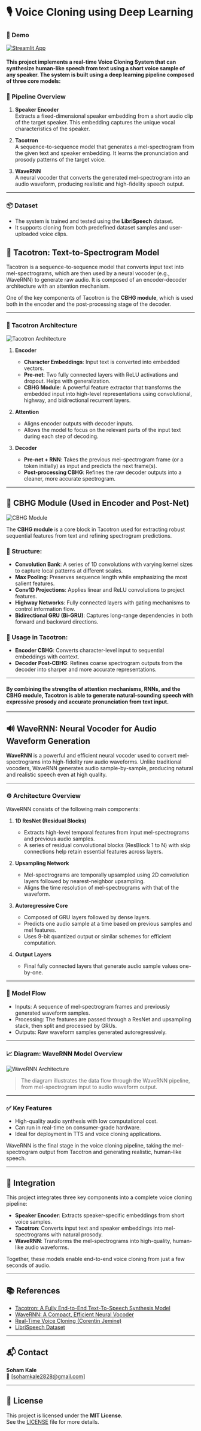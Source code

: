 # 🎙️ Voice Cloning using Deep Learning
### 🔗 Demo  
[![Streamlit App](https://img.shields.io/badge/Streamlit-Demo-red?logo=streamlit)](https://voice-cloning-sk-28.streamlit.app/)
#### This project implements a real-time **Voice Cloning System** that can synthesize human-like speech from text using a short voice sample of any speaker. The system is built using a deep learning pipeline composed of three core models:

### 🔗 Pipeline Overview

1. **Speaker Encoder**  
   Extracts a fixed-dimensional speaker embedding from a short audio clip of the target speaker. This embedding captures the unique vocal characteristics of the speaker.

2. **Tacotron**  
   A sequence-to-sequence model that generates a mel-spectrogram from the given text and speaker embedding. It learns the pronunciation and prosody patterns of the target voice.

3. **WaveRNN**  
   A neural vocoder that converts the generated mel-spectrogram into an audio waveform, producing realistic and high-fidelity speech output.

---

### 📦 Dataset

- The system is trained and tested using the **LibriSpeech** dataset.
- It supports cloning from both predefined dataset samples and user-uploaded voice clips.

## 🧠 Tacotron: Text-to-Spectrogram Model

Tacotron is a sequence-to-sequence model that converts input text into mel-spectrograms, which are then used by a neural vocoder (e.g., WaveRNN) to generate raw audio. It is composed of an encoder-decoder architecture with an attention mechanism.

One of the key components of Tacotron is the **CBHG module**, which is used both in the encoder and the post-processing stage of the decoder.

---

### 📐 Tacotron Architecture

![Tacotron Architecture](https://drive.google.com/uc?export=view&id=1BWcAj0ooLchqHnH0oUARYPh2a-t_hxNM)

1. **Encoder**  
   - **Character Embeddings**: Input text is converted into embedded vectors.
   - **Pre-net**: Two fully connected layers with ReLU activations and dropout. Helps with generalization.
   - **CBHG Module**: A powerful feature extractor that transforms the embedded input into high-level representations using convolutional, highway, and bidirectional recurrent layers.

2. **Attention**  
   - Aligns encoder outputs with decoder inputs.  
   - Allows the model to focus on the relevant parts of the input text during each step of decoding.

3. **Decoder**  
   - **Pre-net + RNN**: Takes the previous mel-spectrogram frame (or a <GO> token initially) as input and predicts the next frame(s).
   - **Post-processing CBHG**: Refines the raw decoder outputs into a cleaner, more accurate spectrogram.

---

## 🧩 CBHG Module (Used in Encoder and Post-Net)

![CBHG Module](https://drive.google.com/uc?export=view&id=1Mn7Qxx0qGJxsOEhNgWmALptz5JaaG8eP)

The **CBHG module** is a core block in Tacotron used for extracting robust sequential features from text and refining spectrogram predictions.

### 🔧 Structure:

- **Convolution Bank**: A series of 1D convolutions with varying kernel sizes to capture local patterns at different scales.
- **Max Pooling**: Preserves sequence length while emphasizing the most salient features.
- **Conv1D Projections**: Applies linear and ReLU convolutions to project features.
- **Highway Networks**: Fully connected layers with gating mechanisms to control information flow.
- **Bidirectional GRU (Bi-GRU)**: Captures long-range dependencies in both forward and backward directions.

### 📌 Usage in Tacotron:

- **Encoder CBHG**: Converts character-level input to sequential embeddings with context.
- **Decoder Post-CBHG**: Refines coarse spectrogram outputs from the decoder into sharper and more accurate representations.

---

#### By combining the strengths of attention mechanisms, RNNs, and the CBHG module, Tacotron is able to generate natural-sounding speech with expressive prosody and accurate pronunciation from text input.
---

## 🔊 WaveRNN: Neural Vocoder for Audio Waveform Generation

**WaveRNN** is a powerful and efficient neural vocoder used to convert mel-spectrograms into high-fidelity raw audio waveforms. Unlike traditional vocoders, WaveRNN generates audio sample-by-sample, producing natural and realistic speech even at high quality.

---

### ⚙️ Architecture Overview

WaveRNN consists of the following main components:

1. **1D ResNet (Residual Blocks)**  
   - Extracts high-level temporal features from input mel-spectrograms and previous audio samples.
   - A series of residual convolutional blocks (ResBlock 1 to N) with skip connections help retain essential features across layers.

2. **Upsampling Network**  
   - Mel-spectrograms are temporally upsampled using 2D convolution layers followed by nearest-neighbor upsampling.
   - Aligns the time resolution of mel-spectrograms with that of the waveform.

3. **Autoregressive Core**  
   - Composed of GRU layers followed by dense layers.
   - Predicts one audio sample at a time based on previous samples and mel features.
   - Uses 9-bit quantized output or similar schemes for efficient computation.

4. **Output Layers**  
   - Final fully connected layers that generate audio sample values one-by-one.

---

### 🧠 Model Flow

- Inputs: A sequence of mel-spectrogram frames and previously generated waveform samples.
- Processing: The features are passed through a ResNet and upsampling stack, then split and processed by GRUs.
- Outputs: Raw waveform samples generated autoregressively.

---

### 📈 Diagram: WaveRNN Model Overview

![WaveRNN Architecture](https://drive.google.com/uc?export=view&id=1IWoLf-ro0nGyfnyPDTQpjK3TEq5HbjeB)

> The diagram illustrates the data flow through the WaveRNN pipeline, from mel-spectrogram input to audio waveform output.

---

### ✅ Key Features

- High-quality audio synthesis with low computational cost.
- Can run in real-time on consumer-grade hardware.
- Ideal for deployment in TTS and voice cloning applications.

WaveRNN is the final stage in the voice cloning pipeline, taking the mel-spectrogram output from Tacotron and generating realistic, human-like speech.

---


## 🧪 Integration

This project integrates three key components into a complete voice cloning pipeline:

- **Speaker Encoder**: Extracts speaker-specific embeddings from short voice samples.
- **Tacotron**: Converts input text and speaker embeddings into mel-spectrograms with natural prosody.
- **WaveRNN**: Transforms the mel-spectrograms into high-quality, human-like audio waveforms.

Together, these models enable end-to-end voice cloning from just a few seconds of audio.

---

## 📚 References

- [Tacotron: A Fully End-to-End Text-To-Speech Synthesis Model](https://arxiv.org/abs/1703.10135)
- [WaveRNN: A Compact, Efficient Neural Vocoder](https://arxiv.org/abs/1802.08435)
- [Real-Time Voice Cloning (Corentin Jemine)](https://github.com/CorentinJ/Real-Time-Voice-Cloning)
- [LibriSpeech Dataset](https://www.openslr.org/12)

---

## 📬 Contact

**Soham Kale**  
📧 [sohamkale2828@gmail.com]  


---

## 📝 License

This project is licensed under the **MIT License**.  
See the [LICENSE](./LICENSE) file for more details.



